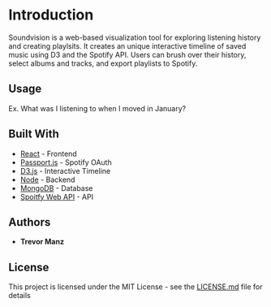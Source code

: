# Introduction

Soundvision is a web-based visualization tool for exploring listening history and creating playlsits. It creates an unique interactive timeline of saved music using D3 and the Spotify API. Users can brush over their history, select albums and tracks, and export playlists to Spotify. 

## Usage

Ex. What was I listening to when I moved in January?

## Built With

* [React](https://reactjs.org/) - Frontend
* [Passport.js](http://www.passportjs.org/) - Spotify OAuth
* [D3.js](https://github.com/d3/d3) - Interactive Timeline
* [Node](https://github.com/nodejs/node) - Backend
* [MongoDB](https://www.mongodb.com/) - Database
* [Spoitfy Web API](https://beta.developer.spotify.com/documentation/web-api/) - API

## Authors

* **Trevor Manz** 

## License

This project is licensed under the MIT License - see the [LICENSE.md](LICENSE.md) file for details
